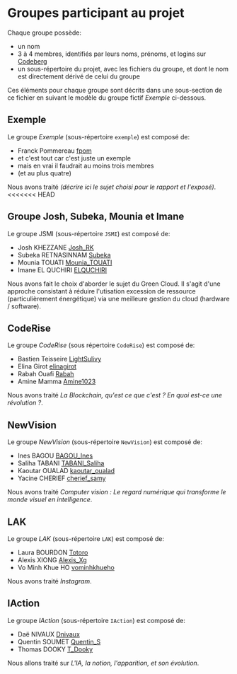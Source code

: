 # Groupes participant au projet

Chaque groupe possède:

 * un nom
 * 3 à 4 membres, identifiés par leurs noms, prénoms, et logins sur [Codeberg](https://codeberg.org)
 * un sous-répertoire du projet, avec les fichiers du groupe, et dont le nom est directement dérivé de celui du groupe 

Ces éléments pour chaque groupe sont décrits dans une sous-section de ce fichier en suivant le modèle du groupe fictif _Exemple_ ci-dessous.

## Exemple

Le groupe _Exemple_ (sous-répertoire `exemple`) est composé de:

 * Franck Pommereau [fpom](https://codeberg.org/fpom)
 * et c'est tout car c'est juste un exemple
 * mais en vrai il faudrait au moins trois membres
 * (et au plus quatre)

Nous avons traité _(décrire ici le sujet choisi pour le rapport et l'exposé)_.
<<<<<<< HEAD

## Groupe Josh, Subeka, Mounia et Imane

Le groupe JSMI (sous-répertoire `JSMI`) est composé de:

 * Josh KHEZZANE [Josh_RK](https://codeberg.org/Josh_RK)
 * Subeka RETNASINNAM [Subeka](https://codeberg.org/Subeka)
 * Mounia TOUATI [Mounia_TOUATI](https://codeberg.org/Mounia_Touati)
 * Imane EL QUCHIRI [ELQUCHIRI](https://codeberg.org/ELQUCHIRI)

Nous avons fait le choix d'aborder le sujet du Green Cloud. 
Il s'agit d'une approche consistant à réduire l'utisation excession de ressource (particulièrement énergétique) via une meilleure gestion du cloud (hardware / software).

## CodeRise

Le groupe _CodeRise_ (sous répertoire `CodeRise`) est composé de:

 * Bastien Teisseire [LightSulivy](https://codeberg.org/LightSulivy)
 * Elina Girot [elinagirot](https://codeberg.org/elinagirot)
 * Rabah Ouafi [Rabah](https://codeberg.org/Rabah)
 * Amine Mamma [Amine1023](https://codeberg.org/Amine1023)

 Nous avons traité _La Blockchain, qu'est ce que c'est ? En quoi est-ce une révolution ?_.

## NewVision

Le groupe _NewVision_ (sous-répertoire `NewVision`) est composé de:

 * Ines BAGOU [BAGOU_Ines](https://codeberg.org/BAGOU_Ines)
 * Saliha TABANI [TABANI_Saliha](https://codeberg.org/TABANI_Saliha)
 * Kaoutar OUALAD [kaoutar_oualad](https://codeberg.org/kaoutar_oualad)
 * Yacine CHERIEF [cherief_samy](https://codeberg.org/cherief_samy)

Nous avons traité _Computer vision : Le regard numérique qui transforme le monde visuel en intelligence_.

## LAK

Le groupe _LAK_ (sous-répertoire `LAK`) est composé de:

 * Laura BOURDON [Totoro](https://codeberg.org/Totoro)
 * Alexis XIONG [Alexis_Xg](https://codeberg.org/Alexis_Xg)
 * Vo Minh Khue HO [vominhkhueho](https://codeberg.org/vominhkhueho)

Nous avons traité _Instagram_.


## IAction

Le groupe _IAction_ (sous-répertoire `IAction`) est composé de:

* Daë NIVAUX [Dnivaux](https://codeberg.org/Dnivaux)
* Quentin SOUMET [Quentin_S](https://codeberg.org/Quentin_S)
* Thomas DOOKY [T_Dooky](https://codeberg.org/T_Dooky)

Nous allons traité sur _L'IA, la notion, l'apparition, et son évolution_.
